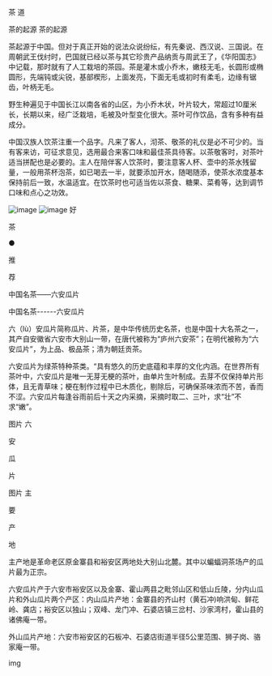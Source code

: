 <title>IAA介绍</title> <style type="text/css"> #cont { width:1200px; margin:0 auto;font-size:24px; line-height:1.5em;} </style>
                               茶 道

 茶的起源
 茶的起源

茶起源于中国。但对于真正开始的说法众说纷纭，有先秦说、西汉说、三国说。在周朝武王伐纣时，巴国就已经以茶与其它珍贵产品纳贡与周武王了，《华阳国志》中记载，那时就有了人工栽培的茶园。茶是灌木或小乔木，嫩枝无毛，长圆形或椭圆形，先端钝或尖锐，基部楔形，上面发亮，下面无毛或初时有柔毛，边缘有锯齿，叶柄无毛。

野生种遍见于中国长江以南各省的山区，为小乔木状，叶片较大，常超过10厘米长，长期以来，经广泛栽培，毛被及叶型变化很大。茶叶可作饮品，含有多种有益成分。

中国汉族人饮茶注重一个品字。凡来了客人，沏茶、敬茶的礼仪是必不可少的。当有客来访，可征求意见，选用最合来客口味和最佳茶具待客。以茶敬客时，对茶叶适当拼配也是必要的。主人在陪伴客人饮茶时，要注意客人杯、壶中的茶水残留量，一般用茶杯泡茶，如已喝去一半，就要添加开水，随喝随添，使茶水浓度基本保持前后一致，水温适宜。在饮茶时也可适当佐以茶食、糖果、菜肴等，达到调节口味和点心之功效。 </p >
![image](https://user-images.githubusercontent.com/105860410/169439179-728dc27e-2951-4153-8347-e1d8de6c8d84.png)
![image](https://user-images.githubusercontent.com/105860410/169439189-6cb29875-bd17-4150-a349-d0b1d64cf827.png)
好

茶

●

推

荐

中国名茶——六安瓜片

中国名茶------六安瓜片

六（lù）安瓜片简称瓜片、片茶，是中华传统历史名茶，也是中国十大名茶之一，其产自安徽省六安市大别山一带，在唐代被称为“庐州六安茶”；在明代被称为“六安瓜片”，为上品、极品茶；清为朝廷贡茶。

六安瓜片为绿茶特种茶类。“具有悠久的历史底蕴和丰厚的文化内涵。在世界所有茶叶中，六安瓜片是唯一无芽无梗的茶叶，由单片生叶制成。去芽不仅保持单片形体，且无青草味；梗在制作过程中已木质化，剔除后，可确保茶味浓而不苦，香而不涩。六安瓜片每逢谷雨前后十天之内采摘，采摘时取二、三叶，求“壮”不求“嫩”。

图片 六

安

瓜

片

图片 主

要

产

地

主产地是革命老区原金寨县和裕安区两地处大别山北麓。其中以蝙蝠洞茶场产的瓜片最为正宗。

六安瓜片产于六安市裕安区以及金寨、霍山两县之毗邻山区和低山丘陵，分内山瓜片和外山瓜片两个产区：内山瓜片产地：金寨县的齐山村（黄石冲)响洪甸、鲜花岭、龚店；裕安区以独山；双峰、龙门冲、石婆店镇三岔村、沙家湾村，霍山县的诸佛庵一带。

外山瓜片产地：六安市裕安区的石板冲、石婆店街道半径5公里范围、狮子岗、骆家庵一带。

img
